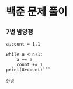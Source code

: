 # 백준 문제 풀이
### 7번 밤양갱
```n = int(input())
a,count = 1,1

while a < n+1:
    a += a
    count += 1
print(8+count)```

안녕
